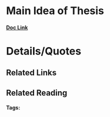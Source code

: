 # Main Idea of Thesis


#### [Doc Link](https://www.biorxiv.org/content/10.1101/2022.11.01.514776v1)

# Details/Quotes


## Related Links

## Related Reading



#### Tags: